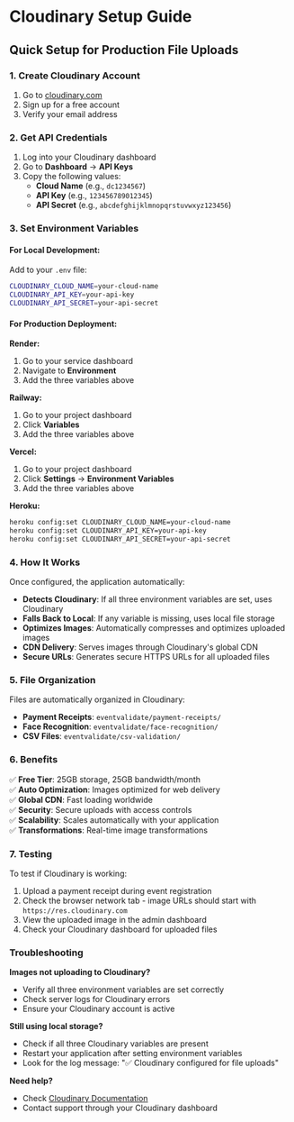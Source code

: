 # Cloudinary Setup Guide

## Quick Setup for Production File Uploads

### 1. Create Cloudinary Account
1. Go to [cloudinary.com](https://cloudinary.com)
2. Sign up for a free account
3. Verify your email address

### 2. Get API Credentials
1. Log into your Cloudinary dashboard
2. Go to **Dashboard** → **API Keys**
3. Copy the following values:
   - **Cloud Name** (e.g., `dc1234567`)
   - **API Key** (e.g., `123456789012345`)
   - **API Secret** (e.g., `abcdefghijklmnopqrstuvwxyz123456`)

### 3. Set Environment Variables

#### For Local Development:
Add to your `.env` file:
```bash
CLOUDINARY_CLOUD_NAME=your-cloud-name
CLOUDINARY_API_KEY=your-api-key
CLOUDINARY_API_SECRET=your-api-secret
```

#### For Production Deployment:

**Render:**
1. Go to your service dashboard
2. Navigate to **Environment**
3. Add the three variables above

**Railway:**
1. Go to your project dashboard
2. Click **Variables**
3. Add the three variables above

**Vercel:**
1. Go to your project dashboard
2. Click **Settings** → **Environment Variables**
3. Add the three variables above

**Heroku:**
```bash
heroku config:set CLOUDINARY_CLOUD_NAME=your-cloud-name
heroku config:set CLOUDINARY_API_KEY=your-api-key
heroku config:set CLOUDINARY_API_SECRET=your-api-secret
```

### 4. How It Works

Once configured, the application automatically:

- **Detects Cloudinary**: If all three environment variables are set, uses Cloudinary
- **Falls Back to Local**: If any variable is missing, uses local file storage
- **Optimizes Images**: Automatically compresses and optimizes uploaded images
- **CDN Delivery**: Serves images through Cloudinary's global CDN
- **Secure URLs**: Generates secure HTTPS URLs for all uploaded files

### 5. File Organization

Files are automatically organized in Cloudinary:
- **Payment Receipts**: `eventvalidate/payment-receipts/`
- **Face Recognition**: `eventvalidate/face-recognition/`
- **CSV Files**: `eventvalidate/csv-validation/`

### 6. Benefits

✅ **Free Tier**: 25GB storage, 25GB bandwidth/month  
✅ **Auto Optimization**: Images optimized for web delivery  
✅ **Global CDN**: Fast loading worldwide  
✅ **Security**: Secure uploads with access controls  
✅ **Scalability**: Scales automatically with your application  
✅ **Transformations**: Real-time image transformations  

### 7. Testing

To test if Cloudinary is working:

1. Upload a payment receipt during event registration
2. Check the browser network tab - image URLs should start with `https://res.cloudinary.com`
3. View the uploaded image in the admin dashboard
4. Check your Cloudinary dashboard for uploaded files

### Troubleshooting

**Images not uploading to Cloudinary?**
- Verify all three environment variables are set correctly
- Check server logs for Cloudinary errors
- Ensure your Cloudinary account is active

**Still using local storage?**
- Check if all three Cloudinary variables are present
- Restart your application after setting environment variables
- Look for the log message: "✅ Cloudinary configured for file uploads"

**Need help?**
- Check [Cloudinary Documentation](https://cloudinary.com/documentation)
- Contact support through your Cloudinary dashboard